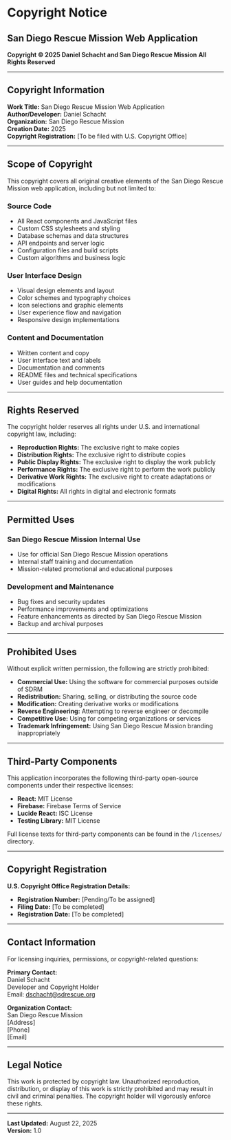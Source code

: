 # Copyright Notice
## San Diego Rescue Mission Web Application

**Copyright © 2025 Daniel Schacht and San Diego Rescue Mission**
**All Rights Reserved**

---

## Copyright Information

**Work Title:** San Diego Rescue Mission Web Application  
**Author/Developer:** Daniel Schacht  
**Organization:** San Diego Rescue Mission  
**Creation Date:** 2025  
**Copyright Registration:** [To be filed with U.S. Copyright Office]

---

## Scope of Copyright

This copyright covers all original creative elements of the San Diego Rescue Mission web application, including but not limited to:

### Source Code
- All React components and JavaScript files
- Custom CSS stylesheets and styling
- Database schemas and data structures  
- API endpoints and server logic
- Configuration files and build scripts
- Custom algorithms and business logic

### User Interface Design
- Visual design elements and layout
- Color schemes and typography choices
- Icon selections and graphic elements
- User experience flow and navigation
- Responsive design implementations

### Content and Documentation
- Written content and copy
- User interface text and labels
- Documentation and comments
- README files and technical specifications
- User guides and help documentation

---

## Rights Reserved

The copyright holder reserves all rights under U.S. and international copyright law, including:

- **Reproduction Rights:** The exclusive right to make copies
- **Distribution Rights:** The exclusive right to distribute copies  
- **Public Display Rights:** The exclusive right to display the work publicly
- **Performance Rights:** The exclusive right to perform the work publicly
- **Derivative Work Rights:** The exclusive right to create adaptations or modifications
- **Digital Rights:** All rights in digital and electronic formats

---

## Permitted Uses

### San Diego Rescue Mission Internal Use
- Use for official San Diego Rescue Mission operations
- Internal staff training and documentation
- Mission-related promotional and educational purposes

### Development and Maintenance
- Bug fixes and security updates
- Performance improvements and optimizations
- Feature enhancements as directed by San Diego Rescue Mission
- Backup and archival purposes

---

## Prohibited Uses

Without explicit written permission, the following are strictly prohibited:

- **Commercial Use:** Using the software for commercial purposes outside of SDRM
- **Redistribution:** Sharing, selling, or distributing the source code
- **Modification:** Creating derivative works or modifications
- **Reverse Engineering:** Attempting to reverse engineer or decompile
- **Competitive Use:** Using for competing organizations or services
- **Trademark Infringement:** Using San Diego Rescue Mission branding inappropriately

---

## Third-Party Components

This application incorporates the following third-party open-source components under their respective licenses:

- **React:** MIT License
- **Firebase:** Firebase Terms of Service
- **Lucide React:** ISC License
- **Testing Library:** MIT License

Full license texts for third-party components can be found in the `/licenses/` directory.

---

## Copyright Registration

**U.S. Copyright Office Registration Details:**
- **Registration Number:** [Pending/To be assigned]
- **Filing Date:** [To be completed]
- **Registration Date:** [To be completed]

---

## Contact Information

For licensing inquiries, permissions, or copyright-related questions:

**Primary Contact:**  
Daniel Schacht  
Developer and Copyright Holder  
Email: dschacht@sdrescue.org

**Organization Contact:**  
San Diego Rescue Mission  
[Address]  
[Phone]  
[Email]

---

## Legal Notice

This work is protected by copyright law. Unauthorized reproduction, distribution, or display of this work is strictly prohibited and may result in civil and criminal penalties. The copyright holder will vigorously enforce these rights.

---

**Last Updated:** August 22, 2025  
**Version:** 1.0